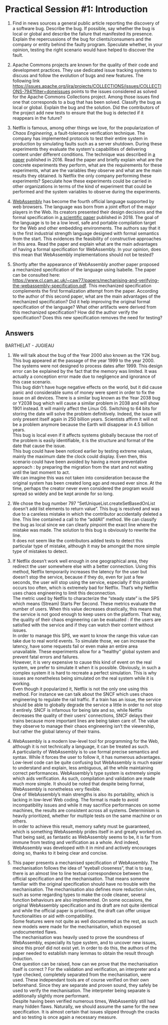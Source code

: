 # Practical Session #1: Introduction

1. Find in news sources a general public article reporting the discovery of a software bug. Describe the bug. If possible, say whether the bug is local or global and describe the failure that manifested its presence. Explain the repercussions of the bug for clients/consumers and the company or entity behind the faulty program. Speculate whether, in your opinion, testing the right scenario would have helped to discover the fault.

2. Apache Commons projects are known for the quality of their code and development practices. They use dedicated issue tracking systems to discuss and follow the evolution of bugs and new features. The following link https://issues.apache.org/jira/projects/COLLECTIONS/issues/COLLECTIONS-794?filter=doneissues points to the issues considered as solved for the Apache Commons Collections project. Among those issues find one that corresponds to a bug that has been solved. Classify the bug as local or global. Explain the bug and the solution. Did the contributors of the project add new tests to ensure that the bug is detected if it reappears in the future?

3. Netflix is famous, among other things we love, for the popularization of *Chaos Engineering*, a fault-tolerance verification technique. The company has implemented protocols to test their entire system in production by simulating faults such as a server shutdown. During these experiments they evaluate the system's capabilities of delivering content under different conditions. The technique was described in [a paper](https://arxiv.org/ftp/arxiv/papers/1702/1702.05843.pdf) published in 2016. Read the paper and briefly explain what are the concrete experiments they perform, what are the requirements for these experiments, what are the variables they observe and what are the main results they obtained. Is Netflix the only company performing these experiments? Speculate how these experiments could be carried in other organizations in terms of the kind of experiment that could be performed and the system variables to observe during the experiments.

4. [WebAssembly](https://webassembly.org/) has become the fourth official language supported by web browsers. The language was born from a joint effort of the major players in the Web. Its creators presented their design decisions and the formal specification in [a scientific paper](https://people.mpi-sws.org/~rossberg/papers/Haas,%20Rossberg,%20Schuff,%20Titzer,%20Gohman,%20Wagner,%20Zakai,%20Bastien,%20Holman%20-%20Bringing%20the%20Web%20up%20to%20Speed%20with%20WebAssembly.pdf) published in 2018. The goal of the language is to be a low level, safe and portable compilation target for the Web and other embedding environments. The authors say that it is the first industrial strength language designed with formal semantics from the start. This evidences the feasibility of constructive approaches in this area. Read the paper and explain what are the main advantages of having a formal specification for WebAssembly. In your opinion, does this mean that WebAssembly implementations should not be tested? 

5.  Shortly after the appearance of WebAssembly another paper proposed a mechanized specification of the language using Isabelle. The paper can be consulted here: https://www.cl.cam.ac.uk/~caw77/papers/mechanising-and-verifying-the-webassembly-specification.pdf. This mechanized specification complements the first formalization attempt from the paper. According to the author of this second paper, what are the main advantages of the mechanized specification? Did it help improving the original formal specification of the language? What other artifacts were derived from this mechanized specification? How did the author verify the specification? Does this new specification removes the need for testing?

## Answers

BARTHELAT - JUGIEAU

1.  We will talk about the bug of the Year 2000 also known as the Y2K bug. This bug appeared at the passage of the year 1999 to the year 2000. The systems were not designed to process dates after 1999. This design error can be explained by the fact that the memory was limited. It was actually a conception error made due to negligence and ignorance of this case scenario.  
This bug didn't have huge negative effects on the world, but it did cause panic and considerable sums of money were spent in order to fix the issue on all devices.
There is a similar bug known as the Year 2038 bug or Y2038 bug which will cause a similar problem in 2038 and will show 1901 instead. It will mainly affect the Linux OS. Switching to 64 bits for storing the date will solve the problem definitively. Indeed, the issue will only present itself again in 250 billion years. Scientists affirm it will not be a problem anymore because the Earth will disappear in 4.5 billion years.  
This bug is local even if it affects systems globally because the root of the problem is easily identifiable, it is the structure and format of the date that cause the issue.  
This bug could have been noticed earlier by testing extreme values, mainly the maximum date the clock could display.
Even then, this scenario could have been avoided by having a more preventative approach : by preparing the migration from the start and not waiting until the last moment to act.  
We can imagine this was not taken into consideration because the original system has been created long ago and reused ever since. At the time, perhaps the creator never even considered the program would spread so widely and be kept aronde for so long.



2.  We chose the bug number 797 ”SetUniqueList.createSetBasedOnList doesn't add list elements to return value”. This bug is resolved and was due to a careless mistake in which the contributor accidentally deleted a line. This line contained a call to the “addAll” method. We can classify the bug as local since we can clearly pinpoint the exact line where the mistake was made. The solution to this bug is obviously to rewrite the line.  
It does not seem like the contributors added tests to detect this particular type of mistake, although it may be amongst the more simple type of mistakes to detect.



3.  If Netflix doesn’t work well enough in one geographical area, they redirect the user somewhere else with a better connection. Using this method, Netflix temporarily increases the latency for the user but doesn’t stop the service, because if they do, even for just a few seconds, the user will stop using the service, especially if this problem occurs too often, which is extremely bad for Netflix. That’s why Netflix uses chaos engineering to limit this deconnection.  
The metric used by Netflix to characterize the “steady state” is the SPS which means (Stream) Starts Per Second. These metrics evaluate the number of users. When this value decreases drastically, this means that the service is not good enough to keep users on the platform. That way, the quality of their chaos engineering can be evaluated : if the users are satisfied with the service and if they can watch their content without issues.  
In order to manage this SPS, we want to know the range this value can take due to real world events. To simulate those, we can increase the latency, have some requests fail or even make an entire area unavailable. These experiments allow for a “healthy” global system and prevent fatal errors and failures.  
However, it is very expensive to cause this kind of event on the real system, we prefer to simulate it when it is possible. Obviously, in such a complex system it is hard to recreate a perfect simulation. This is why issues are nonetheless being simulated on the real system while it is working.  
Even though it popularized it, Netflix is not the only one using this method. For instance we can talk about the SNCF which uses chaos engineering to regulate the rail traffic. If a train has an issue, the service should be able to globally degrade the service a little in order to not stop it entirely. SNCF is infamous for being late and so, while Netflix decreases the quality of their users’ connections, SNCF delays their trains because more important lines are being taken care of. The value they observe to manage their chaos engineering isn’t the viewership, but rather the global latency of their trains.  



4.  WebAssembly is a modern low-level tool for programming for the Web, although it is not technically a language, it can be treated as such.  
A particularity of WebAssembly is to use formal precise semantics and syntax. While it forces the user to follow it, it has numerous advantages. Low-level code can be quite confusing but WebAssembly is much easier to understand and explain, less ambiguous, all the while maintaining correct performances. WebAssembly’s type system is extremely simple which aids verification. As such, compilation and validation are made much more simple. It should be noted that despite being formal, WebAssembly is nonetheless very flexible.  
One of WebAssembly’s main strengths is also its portability, which is lacking in low-level Web coding. The format is made to avoid incompatibility issues and while it may sacrifice performances on some machines, the results are consistent across all systems. Determinism is heavily prioritized, whether for multiple tests on the same machine or on others.  
In order to achieve this result, memory safety must be guaranteed, which is something WebAssembly prides itself in and greatly worked on.  
That being said, as fantastic as WebAssembly seems to be, it is far from immune from testing and verification as a whole. And indeed, WebAssembly was developed with it in mind and actively encourages doing so, thanks to it being clear and concise.  



5.  This paper presents a mechanised specification of WebAssembly.
The mechanisation follows the idea of “eyeball closeness”, that is to say, there is an almost line to line textual correspondence between the official specification and the mechanisation. That means someone familiar with the original specification should have no trouble with the mechanisation. The mechanisation also defines more reduction rules, such as some regarding types to make the code cleaner, several function behaviours are also implemented. On some occasions, the original WebAssembly specification and its draft are not quite identical and while the official paper is prioritised, the draft can offer unique functionalities or aid with compatibility.  
Some features were not quite as well documented as the rest, as such new models were made for the mechanisation, which exposed undocumented flaws.  
The mechanisation was heavily used to prove the soundness of WebAssembly, especially its type system, and to uncover new issues, since this proof did not exist yet. In order to do this, the authors of the paper needed to establish many lemmas to obtain the result through induction.  
One question can be raised, how can we prove that the mechanisation itself is correct ?
For the validation and verification, an interpreter and a type checked, completely separated from the mechanisation, were used. These independant tools are of course verified on their own beforehand. Since they are separate and proven sound, they safely be used to verify the mechanisation. The interpreter being separate is additionally slightly more performant.  
Despite having been verified numerous times, WebAssembly still had many hidden flaws. Naturally, we should assume the same for the new specification. It is almost certain that issues slipped through the cracks and so testing is once again a necessary measure.
